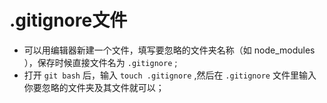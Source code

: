 # .gitignore文件
- 可以用编辑器新建一个文件，填写要忽略的文件夹名称（如 node_modules ），保存时候直接文件名为 `.gitignore` ;
- 打开 `git bash` 后，输入 `touch .gitignore` ,然后在 `.gitignore` 文件里输入你要忽略的文件夹及其文件就可以；
